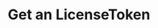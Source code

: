 ---
title: Get an LicenseToken
excerpt: Retrieve a LicenseToken
api:
  file: story-protocol-api-reference.json
  operationId: get_api-v1-licenses-tokens-licensetokenid
deprecated: false
hidden: false
metadata:
  title: ''
  description: ''
  robots: index
next:
  description: ''
---